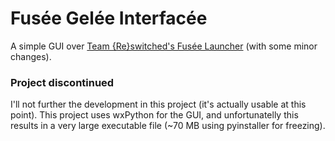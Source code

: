 # Fusée Gelée Interfacée

A simple GUI over [Team {Re}switched's Fusée Launcher](https://github.com/reswitched/fusee-launcher) (with some minor changes).


### Project discontinued

I'll not further the development in this project (it's actually usable at this point). 
This project uses wxPython for the GUI, and unfortunatelly this results in a very
large executable file (~70 MB using pyinstaller for freezing).
